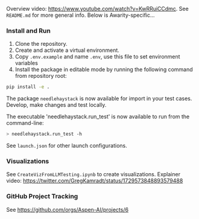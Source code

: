 Overview video: https://www.youtube.com/watch?v=KwRRuiCCdmc. See `README.md` for more general info. Below is Awarity-specific...

### Install and Run

1. Clone the repository.
2. Create and activate a virtual environment.
3. Copy `.env.example` and name `.env`, use this file to set environment variables
4. Install the package in editable mode by running the following command from repository root:

```zsh
pip install -e .
```

The package `needlehaystack` is now available for import in your test cases. Develop, make changes and test locally.

The executable 'needlehaystack.run_test' is now available to run from the command-line:

```zsh
> needlehaystack.run_test -h
```

See `launch.json` for other launch configurations.

### Visualizations

See `CreateVizFromLLMTesting.ipynb` to create visualizations. Explainer video: https://twitter.com/GregKamradt/status/1729573848893579488

### GitHub Project Tracking

See https://github.com/orgs/Aspen-AI/projects/6
